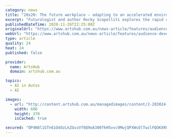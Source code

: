 ```yaml
---
category: news
title: "20x20: The future workplace – adapting to an accelerated environment"
excerpt: "Futurologist and author Rocky Scopelliti explores the rapid changes occurring in the modern workplace, for the next in our 20x20 series, which delves into the ArtsHub archive to check the pulse of sector change."
publishedDateTime: 2020-11-26T22:25:00Z
originalUrl: "https://www.artshub.com.au/news-article/features/audience-development/andrea-simpson/20x20-the-future-workplace-adapting-to-an-accelerated-environment-261462"
webUrl: "https://www.artshub.com.au/news-article/features/audience-development/andrea-simpson/20x20-the-future-workplace-adapting-to-an-accelerated-environment-261462"
type: article
quality: 24
heat: 24
published: false

provider:
  name: ArtsHub
  domain: artshub.com.au

topics:
  - AI in Autos
  - AI

images:
  - url: "http://content.artshub.com.au/managedimages/content/2-283024-Main-600x370-7.jpg"
    width: 600
    height: 370
    isCached: true

secured: "OP4N8l1GTn61OddzLkZGvzVf8Q9oA300fkH5vvc9MwjQPXWsOlTwzlFQOKXRUr0OUCEykO/DYR9auxWK3X8i3LTQsHfUeq+0bEfHOO/+zsy0E2kfwZPZIPFdYYrA9fECx/rMoQYw4hx1KlehhmJwFiw4FDcEifF62jYekLi2doqOxyo8iTRf/235Lg/lfFeifyDe9XwEEthNeJUuEbjpVxClhj5+Dns+GdlAetg8QjqHO/Sd5I0+yBoRb5T4aTomjDCLyZ1TMMygh0aXmFbB5yEm+Ggh5MheVovUHagCmbFSfTJ4wz0fkgiEECYhZjRUCeceHXwraREUH7UQfiDQGblhmCTd8uDvScMxqjIW3rs=;pGu3A34Xe2npaODdafne1Q=="
---
```


